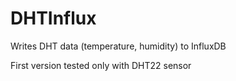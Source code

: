 # DHTInflux
Writes DHT data (temperature, humidity) to InfluxDB

First version tested only with DHT22 sensor
